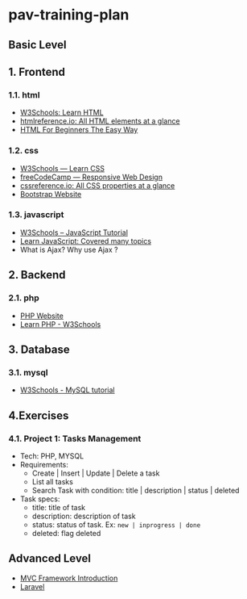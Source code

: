 # pav-training-plan

## Basic Level

## 1. Frontend

### 1.1. html
  - [W3Schools: Learn HTML](https://www.w3schools.com/html/html_intro.asp)
  - [htmlreference.io: All HTML elements at a glance](https://html.com/)
  - [HTML For Beginners The Easy Way](https://html.com/)
  
### 1.2. css
  - [W3Schools — Learn CSS](https://www.w3schools.com/css/)
  - [freeCodeCamp — Responsive Web Design](https://learn.shayhowe.com/html-css/building-your-first-web-page/)
  - [cssreference.io: All CSS properties at a glance](https://cssreference.io/)
  - [Bootstrap Website](https://getbootstrap.com/docs/5.2/getting-started/introduction/)
  
### 1.3. javascript
  - [W3Schools – JavaScript Tutorial](https://www.w3schools.com/js/)
  - [Learn JavaScript: Covered many topics](https://www.javascripttutorial.net/)
  - What is Ajax? Why use Ajax ?

## 2. Backend
### 2.1. php
  - [PHP Website](https://php.org/)
  - [Learn PHP - W3Schools](https://www.w3schools.com/php/)

## 3. Database
### 3.1. mysql
  - [W3Schools - MySQL tutorial](https://www.w3schools.com/mySQl/default.asp)

## 4.Exercises
  ### 4.1. Project 1: Tasks Management
  - Tech: PHP, MYSQL
  - Requirements: 
      - Create | Insert | Update | Delete a task
      - List all tasks
      - Search Task with condition: title | description | status | deleted
  - Task specs: 
      - title: title of task
      - description: description of task
      - status: status of task. Ex: `new | inprogress | done`
      - deleted: flag deleted

## Advanced Level
-  [MVC Framework Introduction](https://www.geeksforgeeks.org/mvc-framework-introduction/)
-  [Laravel](https://laravel.com/docs/9.x)
